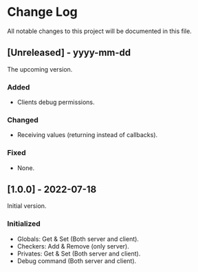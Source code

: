 # Change Log
All notable changes to this project will be documented in this file.

## [Unreleased] - yyyy-mm-dd
The upcoming version.
 
### Added
- Clients debug permissions.
 
### Changed
- Receiving values (returning instead of callbacks).

### Fixed
- None.

## [1.0.0] - 2022-07-18
Initial version.
 
### Initialized
- Globals: Get & Set (Both server and client).
- Checkers: Add & Remove (only server).
- Privates: Get & Set (Both server and client).
- Debug command (Both server and client).
